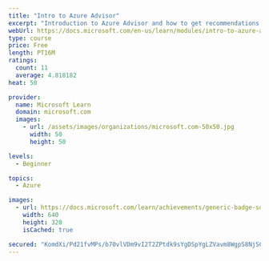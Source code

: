 ```yaml
---
title: "Intro to Azure Advisor"
excerpt: "Introduction to Azure Advisor and how to get recommendations for Azure Services."
webUrl: https://docs.microsoft.com/en-us/learn/modules/intro-to-azure-advisor/
type: course
price: Free
length: PT16M
ratings:
  count: 11
  average: 4.818182
heat: 50

provider:
  name: Microsoft Learn
  domain: microsoft.com
  images:
    - url: /assets/images/organizations/microsoft.com-50x50.jpg
      width: 50
      height: 50

levels:
  - Beginner

topics:
  - Azure

images:
  - url: https://docs.microsoft.com/learn/achievements/generic-badge-social.png
    width: 640
    height: 320
    isCached: true

secured: "KomdXi/Pd21fvMPs/b70vlVDm9vI2T2ZPtdk9sYgDSpYgLZVavm8WgpS8NjSCt1cs3UkWYFJG2TjbtGpK+dZ0nOcf5GnDGFWgzljMnC1ytARYdq6pFcSTZz5YI6I1U47YdMoG1/0PLdhCLyT18ohXlFWY8PM2WC2O9Pl9XvHXJ17MgD4Xsq6OJhT/M7KFQoNy8mcUjaMABBs4HkSEUl7YHXI4CCCu2j1AlYbffI1oiJT6KvSsNn790QBy3ihn89r2kqvvFvmtzSmufS1i3YqSSo51S9nwnfySpoZUdP8J71G7LZRHrHxXnJ5JCEELeqzHGYGU2K878KCdsAiZfTHNMbhWsI7Olwdp/X07Q+r91FQ7qZXf11D3wHZVLycfr7y0Clf9TRhQfEqiUpI+tFODAHhcoYEwg87Ho8ycQF2iAc=;8T7v8QjWBypOd3jqnlvc6A=="
---
```


